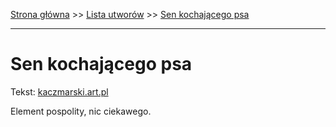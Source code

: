 [Strona główna](../index.md) >> [Lista utworów](../list.md) >> [Sen kochającego psa](542.md)

---

# Sen kochającego psa

Tekst: [kaczmarski.art.pl](https://www.kaczmarski.art.pl/tworczosc/wiersze/sen-kochajacego-psa/)

Element pospolity, nic ciekawego.
